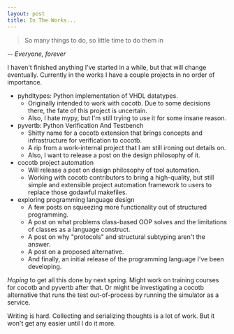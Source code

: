 ```yaml
---
layout: post
title: In The Works...
---
```


> So many things to do, so little time to do them in

*-- Everyone, forever*

I haven't finished anything I've started in a while, but that will change eventually.
Currently in the works I have a couple projects in no order of importance.

* pyhdltypes: Python implementation of VHDL datatypes.
    * Originally intended to work with cocotb. Due to some decisions there, the fate of this project is uncertain.
    * Also, I hate mypy, but I'm still trying to use it for some insane reason.
* pyvertb: Python Verification And Testbench
    * Shitty name for a cocotb extension that brings concepts and infrastructure for verification to cocotb.
    * A rip from a work-internal project that I am still ironing out details on.
    * Also, I want to release a post on the design philosophy of it.
* cocotb project automation
    * Will release a post on design philosophy of tool automation.
    * Working with cocotb contributors to bring a high-quality, but still simple and extensible project automation framework to users to replace those godawful makefiles.
* exploring programming language design
    * A few posts on squeezing more functionality out of structured programming.
    * A post on what problems class-based OOP solves and the limitations of classes as a language construct.
    * A post on why "protocols" and structural subtyping aren't the answer.
    * A post on a proposed alternative.
    * And finally, an initial release of the programming language I've been developing.

*Hoping* to get all this done by next spring.
Might work on training courses for cocotb and pyvertb after that.
Or might be investigating a cocotb alternative that runs the test out-of-process by running the simulator as a service.

Writing is hard.
Collecting and serializing thoughts is a lot of work.
But it won't get any easier until I do it more.
